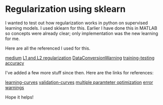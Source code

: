 # Regularization using sklearn

I wanted to test out how regularization works in python on supervised learning models. I used sklearn for this. Earlier I have done this in MATLAB so concepts were already clear; only implementation was the new learning for me.

Here are all the referenced I used for this.

[medium](https://medium.com/coinmonks/regularization-of-linear-models-with-sklearn-f88633a93a2)
[L1 and L2 regularization](https://towardsdatascience.com/l1-and-l2-regularization-methods-ce25e7fc831c)
[DataConversionWarning](https://stackoverflow.com/questions/39214164/data-conversion-error-while-applying-a-function-to-each-row-in-pandas-python)
[training-testing accuracy](https://www.researchgate.net/post/How_is_it_possible_to_obtain_better_results_on_the_test_set_than_on_the_training_set)


I've added a few more stuff since then.
Here are the links for references:

[learning-curves](https://www.dataquest.io/blog/learning-curves-machine-learning/)
[validation-curves](https://jakevdp.github.io/PythonDataScienceHandbook/05.03-hyperparameters-and-model-validation.html)
[multiple paramteter optimization](https://towardsdatascience.com/hyperparameter-tuning-the-random-forest-in-python-using-scikit-learn-28d2aa77dd74)
[error warnings](https://github.com/scikit-learn/scikit-learn/issues/11559)

Hope it helps!